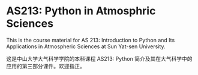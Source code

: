 # AS213: Python in Atmosphric Sciences

This is the course material for AS 213: Introduction to Python and Its Applications in Atmospheric Sciences at Sun Yat-sen University.

这是中山大学大气科学学院的本科课程 AS213: Python 简介及其在大气科学中的应用的第三部分课件。欢迎指正。  
